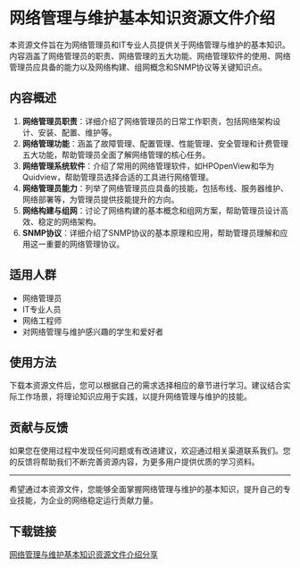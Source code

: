 # 网络管理与维护基本知识资源文件介绍

本资源文件旨在为网络管理员和IT专业人员提供关于网络管理与维护的基本知识。内容涵盖了网络管理员的职责、网络管理的五大功能、网络管理软件的使用、网络管理员应具备的能力以及网络构建、组网概念和SNMP协议等关键知识点。

## 内容概述

1. **网络管理员职责**：详细介绍了网络管理员的日常工作职责，包括网络架构设计、安装、配置、维护等。
2. **网络管理功能**：涵盖了故障管理、配置管理、性能管理、安全管理和计费管理五大功能，帮助管理员全面了解网络管理的核心任务。
3. **网络管理系统软件**：介绍了常用的网络管理软件，如HPOpenView和华为Quidview，帮助管理员选择合适的工具进行网络管理。
4. **网络管理员能力**：列举了网络管理员应具备的技能，包括布线、服务器维护、网络部署等，为管理员提供技能提升的方向。
5. **网络构建与组网**：讨论了网络构建的基本概念和组网方案，帮助管理员设计高效、稳定的网络架构。
6. **SNMP协议**：详细介绍了SNMP协议的基本原理和应用，帮助管理员理解和应用这一重要的网络管理协议。

## 适用人群

- 网络管理员
- IT专业人员
- 网络工程师
- 对网络管理与维护感兴趣的学生和爱好者

## 使用方法

下载本资源文件后，您可以根据自己的需求选择相应的章节进行学习。建议结合实际工作场景，将理论知识应用于实践，以提升网络管理与维护的技能。

## 贡献与反馈

如果您在使用过程中发现任何问题或有改进建议，欢迎通过相关渠道联系我们。您的反馈将帮助我们不断完善资源内容，为更多用户提供优质的学习资料。

---

希望通过本资源文件，您能够全面掌握网络管理与维护的基本知识，提升自己的专业技能，为企业的网络稳定运行贡献力量。

## 下载链接

[网络管理与维护基本知识资源文件介绍分享](https://pan.quark.cn/s/f96d6934c8f0)
